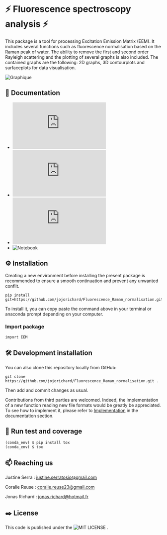 # ⚡ Fluorescence spectroscopy analysis ⚡

This package is a tool for processing Excitation Emission Matrix (EEM). It includes several functions such as fluorescence normalisation based on the Raman peak of water. The ability to remove the first and second order Rayleigh scattering and the plotting of several graphs is also included. The contained graphs are the following: 2D graphs, 3D contourplots and surfaceplots for data visualisation.

![Graphique](https://github.com/jojorichard/Fluorescence_Raman_normalisation/assets/160777950/dc2cf7c0-6011-45c3-bb12-784114e40ce0)


## :notebook_with_decorative_cover: Documentation
  
  - ![Description of all the features](https://github.com/jojorichard/Fluorescence_Raman_normalisation/blob/main/documentation%20/Features_description.md)
  - ![Implementation of a new file format](https://github.com/jojorichard/Fluorescence_Raman_normalisation/blob/main/documentation%20/Implementation_of_a_new_file_format.md)
  - ![How to use the package](https://github.com/jojorichard/Fluorescence_Raman_normalisation/blob/main/documentation%20/How_to_use_the_package.md)
  - ![Notebook](https://github.com/jojorichard/Fluorescence_Raman_normalisation/blob/main/notebook/project_report.ipynb)
    
## ⚙️ Installation

Creating a new environment before installing the present package is recommended to ensure a smooth continuation and prevent any unwanted conflit.
```
pip install git+https://github.com/jojorichard/Fluorescence_Raman_normalisation.git
```
To install it, you can copy paste the command above in your terminal or anaconda prompt depending on your computer.
### Import package
```
import EEM
```

## 🛠️ Development installation

You can also clone this repository locally from GitHub:
```
git clone https://github.com/jojorichard/Fluorescence_Raman_normalisation.git .
```
Then add and commit changes as usual. 

Contributions from third parties are welcomed. Indeed, the implementation of a new function reading new file formats would be greatly be appreciated. To see how to implement it, please refer to [Implementation](https://github.com/jojorichard/Fluorescence_Raman_normalisation/blob/main/documentation/Implementation_of_a_new_file_format.md) in the documentation section.

## 🔎 Run test and coverage

```
(conda_env) $ pip install tox
(conda_env) $ tox
```

## 📫 Reaching us 

Justine Serra : justine.serratosio@gmail.com

Coralie Reuse : coralie.reuse23@gmail.com

Jonas Richard : jonas.richard@hotmail.fr

## ✒️ License

This code is published under the ![MIT LICENSE](https://github.com/jojorichard/Fluorescence_Raman_normalisation/blob/main/LICENSE) .

